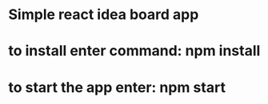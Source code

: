 # Simple react idea board app
# to install enter command: npm install
# to start the app enter: npm start